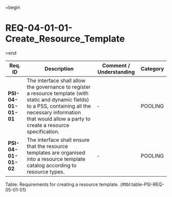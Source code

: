 =begin

# REQ-04-01-01-Create_Resource_Template

=end

| Req. ID | Description | Comment / Understanding | Category |
| ------- | ----------- | ----------------------- | -------- |
| __PSI-04-01-01-01__ | The interface shall allow the governance to register a resource template (with static and dynamic fields) to a PSS, containing all the necessary information that would allow a party to create a resource specification. | - | POOLING |
| __PSI-04-01-01-02__ | The interface shall ensure that the resource templates are organised into a resource template catalog according to resource types. | - | POOLING |

Table: Requirements for creating a resource template. {#tbl:table-PSI-REQ-05-01-01}
